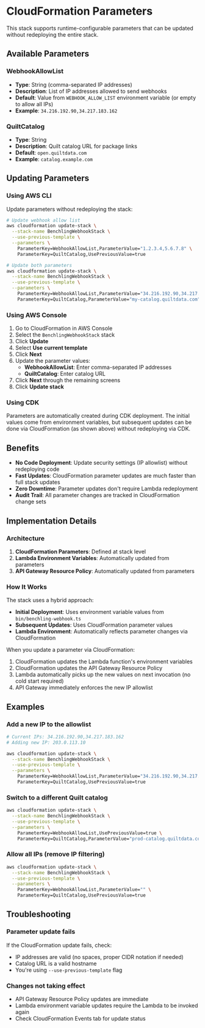 # CloudFormation Parameters

This stack supports runtime-configurable parameters that can be updated without redeploying the entire stack.

## Available Parameters

### WebhookAllowList
- **Type**: String (comma-separated IP addresses)
- **Description**: List of IP addresses allowed to send webhooks
- **Default**: Value from `WEBHOOK_ALLOW_LIST` environment variable (or empty to allow all IPs)
- **Example**: `34.216.192.90,34.217.183.162`

### QuiltCatalog
- **Type**: String
- **Description**: Quilt catalog URL for package links
- **Default**: `open.quiltdata.com`
- **Example**: `catalog.example.com`

## Updating Parameters

### Using AWS CLI

Update parameters without redeploying the stack:

```bash
# Update webhook allow list
aws cloudformation update-stack \
  --stack-name BenchlingWebhookStack \
  --use-previous-template \
  --parameters \
    ParameterKey=WebhookAllowList,ParameterValue="1.2.3.4,5.6.7.8" \
    ParameterKey=QuiltCatalog,UsePreviousValue=true

# Update both parameters
aws cloudformation update-stack \
  --stack-name BenchlingWebhookStack \
  --use-previous-template \
  --parameters \
    ParameterKey=WebhookAllowList,ParameterValue="34.216.192.90,34.217.183.162" \
    ParameterKey=QuiltCatalog,ParameterValue="my-catalog.quiltdata.com"
```

### Using AWS Console

1. Go to CloudFormation in AWS Console
2. Select the `BenchlingWebhookStack` stack
3. Click **Update**
4. Select **Use current template**
5. Click **Next**
6. Update the parameter values:
   - **WebhookAllowList**: Enter comma-separated IP addresses
   - **QuiltCatalog**: Enter catalog URL
7. Click **Next** through the remaining screens
8. Click **Update stack**

### Using CDK

Parameters are automatically created during CDK deployment. The initial values come from environment variables, but subsequent updates can be done via CloudFormation (as shown above) without redeploying via CDK.

## Benefits

- **No Code Deployment**: Update security settings (IP allowlist) without redeploying code
- **Fast Updates**: CloudFormation parameter updates are much faster than full stack updates
- **Zero Downtime**: Parameter updates don't require Lambda redeployment
- **Audit Trail**: All parameter changes are tracked in CloudFormation change sets

## Implementation Details

### Architecture

1. **CloudFormation Parameters**: Defined at stack level
2. **Lambda Environment Variables**: Automatically updated from parameters
3. **API Gateway Resource Policy**: Automatically updated from parameters

### How It Works

The stack uses a hybrid approach:
- **Initial Deployment**: Uses environment variable values from `bin/benchling-webhook.ts`
- **Subsequent Updates**: Uses CloudFormation parameter values
- **Lambda Environment**: Automatically reflects parameter changes via CloudFormation

When you update a parameter via CloudFormation:
1. CloudFormation updates the Lambda function's environment variables
2. CloudFormation updates the API Gateway Resource Policy
3. Lambda automatically picks up the new values on next invocation (no cold start required)
4. API Gateway immediately enforces the new IP allowlist

## Examples

### Add a new IP to the allowlist

```bash
# Current IPs: 34.216.192.90,34.217.183.162
# Adding new IP: 203.0.113.10

aws cloudformation update-stack \
  --stack-name BenchlingWebhookStack \
  --use-previous-template \
  --parameters \
    ParameterKey=WebhookAllowList,ParameterValue="34.216.192.90,34.217.183.162,203.0.113.10" \
    ParameterKey=QuiltCatalog,UsePreviousValue=true
```

### Switch to a different Quilt catalog

```bash
aws cloudformation update-stack \
  --stack-name BenchlingWebhookStack \
  --use-previous-template \
  --parameters \
    ParameterKey=WebhookAllowList,UsePreviousValue=true \
    ParameterKey=QuiltCatalog,ParameterValue="prod-catalog.quiltdata.com"
```

### Allow all IPs (remove IP filtering)

```bash
aws cloudformation update-stack \
  --stack-name BenchlingWebhookStack \
  --use-previous-template \
  --parameters \
    ParameterKey=WebhookAllowList,ParameterValue="" \
    ParameterKey=QuiltCatalog,UsePreviousValue=true
```

## Troubleshooting

### Parameter update fails

If the CloudFormation update fails, check:
- IP addresses are valid (no spaces, proper CIDR notation if needed)
- Catalog URL is a valid hostname
- You're using `--use-previous-template` flag

### Changes not taking effect

- API Gateway Resource Policy updates are immediate
- Lambda environment variable updates require the Lambda to be invoked again
- Check CloudFormation Events tab for update status
